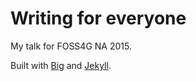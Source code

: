 # Writing for everyone

My talk for FOSS4G NA 2015.

Built with [Big](http://macwright.org/big/) and [Jekyll](http://jekyllrb.com/).